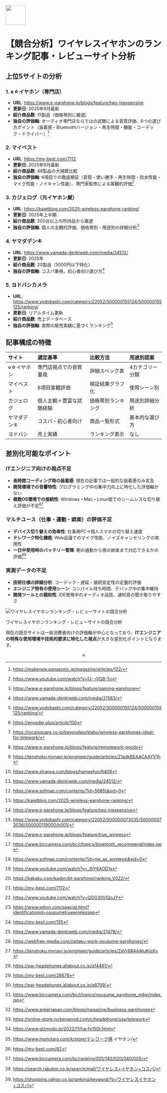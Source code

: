 <img src="https://r2cdn.perplexity.ai/pplx-full-logo-primary-dark%402x.png" style="height:64px;margin-right:32px"/>

# 【競合分析】ワイヤレスイヤホンのランキング記事・レビューサイト分析

## 上位5サイトの分析

### 1. e☆イヤホン（専門店）

- **URL**: https://www.e-earphone.jp/blogs/feature/tws-inexpensive
- **更新日**: 2025年9月最新
- **紹介商品数**: 15製品（価格帯別に厳選）
- **独自の評価軸**: オーディオ専門店ならではの試聴による音質評価、6つの選び方ポイント（装着感・Bluetoothバージョン・再生時間・機能・コーデック・ドライバー）[^1]


### 2. マイベスト

- **URL**: https://my-best.com/7112
- **更新日**: 2025年9月最新
- **紹介商品数**: 48製品の大規模比較
- **独自の評価軸**: 6項目での徹底検証（音質・使い勝手・再生時間・防水性能・マイク性能・ノイキャン性能）、専門家監修による客観的評価[^2]


### 3. カジェログ（元イヤホン屋）

- **URL**: https://kajetblog.com/2025-wireless-earphone-ranking/
- **更新日**: 2025年上半期
- **紹介商品数**: 200台以上の所持品から厳選
- **独自の評価軸**: 個人の主観的評価、価格帯別・用途別の詳細分析[^3]


### 4. ヤマダデンキ

- **URL**: https://www.yamada-denkiweb.com/media/24512/
- **更新日**: 2025年
- **紹介商品数**: 20製品（5000円以下特化）
- **独自の評価軸**: コスパ重視、初心者向け選び方[^4]


### 5. ヨドバシカメラ

- **URL**: https://www.yodobashi.com/category/22052/500000155124/500000155125/ranking/
- **更新日**: リアルタイム更新
- **紹介商品数**: 売上データベース
- **独自の評価軸**: 実際の販売実績に基づくランキング[^5]


## 記事構成の特徴

| サイト | 選定基準 | 比較方法 | 用途別提案 |
| :-- | :-- | :-- | :-- |
| e☆イヤホン | 専門店視点での音質重視 | 詳細スペック表 | 4カテゴリー分類 |
| マイベスト | 6項目客観評価 | 検証結果グラフ化 | 使用シーン別 |
| カジェログ | 個人主観＋豊富な試聴経験 | 価格帯別ランキング | 用途別詳細分析 |
| ヤマダデンキ | コスパ・初心者向け | 商品一覧形式 | 基本的な選び方 |
| ヨドバシ | 売上実績 | ランキング表示 | なし |

## 差別化可能なポイント

### ITエンジニア向けの視点不足

- **長時間コーディング時の装着感**: 現在の記事では一般的な装着感のみ言及
- **開発環境での音響特性**: プログラミング中の集中力向上に特化した評価軸がない
- **複数OS環境での接続性**: Windows・Mac・Linux間でのシームレスな切り替え評価が不足[^6][^7]


### マルチユース（仕事・運動・娯楽）の評価不足

- **デバイス切り替えの効率性**: 仕事用PC→個人スマホの切り替え速度
- **テレワーク特化機能**: Web会議でのマイク性能、ノイズキャンセリングの実用性
- **一日中使用時のバッテリー管理**: 朝の通勤から夜の娯楽まで対応できるかの評価[^8][^9]


### 実測データの不足

- **技術仕様の詳細分析**: コーデック・遅延・接続安定性の定量的評価
- **エンジニア特有の使用シーン**: コンパイル待ち時間、デバッグ中の集中維持
- **開発ツールとの親和性**: IDE使用中のオーディオ品質、通知音の聞き取りやすさ

![ワイヤレスイヤホンランキング・レビューサイトの競合分析](https://ppl-ai-code-interpreter-files.s3.amazonaws.com/web/direct-files/6efea3b87b49c26e6d2b5b6cd2f39ac5/6467f229-c30b-41dc-b530-d53bc2600c47/30985362.png)

ワイヤレスイヤホンランキング・レビューサイトの競合分析

現在の競合サイトは一般消費者向けの評価軸が中心となっており、**ITエンジニアの特殊な使用環境や技術的要求に特化した視点**が大きな差別化ポイントとなります。
<span style="display:none">[^10][^11][^12][^13][^14][^15][^16][^17][^18][^19][^20][^21][^22][^23][^24][^25][^26][^27][^28][^29][^30][^31][^32][^33][^34][^35][^36][^37][^38][^39]</span>

<div style="text-align: center">⁂</div>

[^1]: https://makenew.panasonic.jp/magazine/articles/122/

[^2]: https://www.youtube.com/watch?v=fJ--iVQ8-To

[^3]: https://www.e-earphone.jp/blogs/feature/gaming-earphone

[^4]: https://www.yamada-denkiweb.com/media/21583/

[^5]: https://www.yodobashi.com/category/22052/500000155124/500000155125/ranking/

[^6]: https://envader.plus/article/100

[^7]: https://localsquare.co.jp/beyondworklabo/wireless-earphones-ideal-for-telework/

[^8]: https://www.e-earphone.jp/blogs/feature/remotework-goods

[^9]: https://tenshoku.mynavi.jp/engineer/guide/articles/Z1adkBEAACAAYV1h

[^10]: https://www.strapya.com/blogs/hameefun/6406

[^11]: https://www.yamada-denkiweb.com/media/24512/

[^12]: https://www.sofmap.com/contents/?id=5685\&sid=0

[^13]: https://kajetblog.com/2025-wireless-earphone-ranking/

[^14]: https://www.e-earphone.jp/blogs/feature/tws-inexpensive

[^15]: https://www.yodobashi.com/category/22052/500000073035/500000073036/500000119000/h001/

[^16]: https://www.e-earphone.jp/blogs/feature/true_wireless

[^17]: https://www.biccamera.com/bc/i/topics/bluetooth_recommend/index.jsp

[^18]: https://www.sofmap.com/contents/?id=nw_ax_wireless\&sid=0

[^19]: https://www.youtube.com/watch?v=_fIiY6AOD1s

[^20]: https://kakaku.com/kaden/bt-earphone/ranking_V022/

[^21]: https://my-best.com/7112

[^22]: https://www.youtube.com/watch?v=QGG30VIQoJY

[^23]: https://www.edion.com/special.html?identificationid=osusumetruewirelessep

[^24]: https://my-best.com/155

[^25]: https://www.yamada-denkiweb.com/media/21478/

[^26]: https://webfree-media.com/zaitaku-work-osusume-earphones/

[^27]: https://tenshoku.mynavi.jp/engineer/guide/articles/ZeVr6RAAAIuKioXv

[^28]: https://ear-headphones.allabout.co.jp/a14461/

[^29]: https://my-best.com/28678

[^30]: https://ear-headphones.allabout.co.jp/a8709/

[^31]: https://www.biccamera.com/bc/i/topics/osusume_earphone_mike/index.jsp

[^32]: https://www.ankerjapan.com/blogs/magazine/business-earphones

[^33]: https://online-store.jvckenwood.com/c/headphone/use/telework

[^34]: https://www.gizmodo.jp/2022/11/ha-fx150t.html

[^35]: https://www.monotaro.com/k/store/テレワーク用 イヤホン/

[^36]: https://my-best.com/82

[^37]: https://www.biccamera.com/bc/ranking/001/140/020/040/005/

[^38]: https://search.rakuten.co.jp/search/mall/ワイヤレス+イヤホン+コスパ/

[^39]: https://shopping.yahoo.co.jp/ranking/keyword/?p=ワイヤレスイヤホン+コスパ

